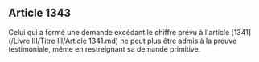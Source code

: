 Article 1343
----
Celui qui a formé une demande excédant le chiffre prévu à l'article [1341](/Livre III/Titre III/Article 1341.md) ne peut
plus être admis à la preuve testimoniale, même en restreignant sa demande
primitive.
